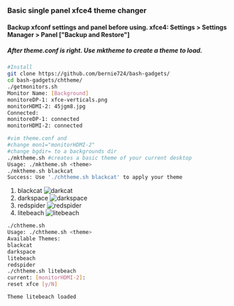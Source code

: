 ### Basic single panel xfce4 theme changer
#### Backup xfconf settings and panel before using. xfce4: Settings > Settings Manager > Panel ["Backup and Restore"]
##### After theme.conf is right. Use mktheme to create a theme to load.
```sh
#Install
git clone https://github.com/bernie724/bash-gadgets/
cd bash-gadgets/chtheme/
./getmonitors.sh 
Monitor Name: [Background] 
monitoreDP-1: xfce-verticals.png
monitorHDMI-2: 45jgm8.jpg
Connected: 
monitoreDP-1: connected
monitorHDMI-2: connected

#vim theme.conf and 
#change mon1="monitorHDMI-2" 
#change bgdir= to a backgrounds dir
./mktheme.sh #creates a basic theme of your current desktop
Usage: ./mktheme.sh <theme>
./mktheme.sh blackcat
Success: Use './chtheme.sh blackcat' to apply your theme
```

1. blackcat
![darkcat](https://user-images.githubusercontent.com/20193396/234690865-b1d6e9b8-86db-4181-9037-be2acccf3d9b.png)
2. darkspace
![darkspace](https://user-images.githubusercontent.com/20193396/234690950-666134c7-96ef-4f1f-b4ac-8c9287593333.png)
3. redspider 
![redspider](https://user-images.githubusercontent.com/20193396/234690971-84c14d03-faaa-46ad-b91d-09027f4f6444.png)
4. litebeach
![litebeach](https://user-images.githubusercontent.com/20193396/234691109-3f7712b5-eacb-4452-bdd2-cefbd523d58d.png)

```sh
./chtheme.sh 
Usage: ./chtheme.sh <theme>
Available Themes: 
blackcat
darkspace
litebeach
redspider
./chtheme.sh litebeach
current: [monitorHDMI-2]: 
reset xfce [y/N] 

Theme litebeach loaded
```
